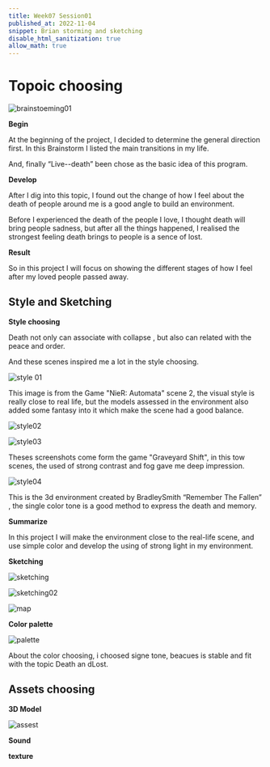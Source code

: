 ```yaml
---
title: Week07 Session01
published_at: 2022-11-04
snippet: Brian storming and sketching
disable_html_sanitization: true
allow_math: true
---
```


# Topoic choosing

![brainstoeming01](/w07s01/brainstorm.png)

**Begin**

At the beginning of the project, I decided to determine the general direction first. In this Brainstorm I listed the main  transitions in my life. 

And, finally “Live--death” been chose as the basic idea of this program.

**Develop**

After I dig into this topic, I found out the change of how I feel about the death of people around me is a good angle to build an environment. 

Before I experienced the death of the people I love, I thought death will bring people sadness, but after all the things happened, I realised the strongest feeling death brings to people is a sence of lost. 

**Result**

So in this project I will focus on showing the different stages of how I feel after my loved people passed away.

## Style and Sketching
**Style choosing**

Death not only can associate with collapse , but also can related with the peace and order. 

And these scenes inspired me a lot in the style choosing. 

![style 01](/w07s01/Style01.png)

This image is from the Game "NieR: Automata" scene 2, the visual style is really close to real life, but the models assessed in the environment also added some fantasy into it which make the scene had a good balance. 

![style02](/w07s01/style02.png)

![style03](/w07s01/style03.png)

Theses screenshots come form the game "Graveyard Shift", in this tow scenes, the used of strong contrast and fog gave me deep impression. 

![style04](/w07s01/style04.png)

This is the 3d environment created by BradleySmith “Remember The Fallen” , the single color tone is a good method to express the death and memory.

**Summarize**

In this project I will make the environment close to the real-life scene, and use simple color and develop the using of strong light in my environment. 

**Sketching**

![sketching](/w07s01/Sketch.png)

![sketching02](/w07s01/sketch02.png)

![map](/w07s01/map.png)

**Color palette**

![palette](/w07s01/palette.png)

About the color choosing, i choosed signe tone, beacues is stable and fit with the topic Death an dLost.

## Assets choosing

**3D Model**

![assest](/w07s01/assess.png)

**Sound**




**texture**




